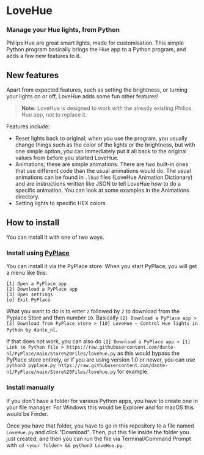# LoveHue
### Manage your Hue lights, from Python

Philips Hue are great smart lights, made for customisation. This simple Python program basically brings the Hue app to a Python program, and adds a few new features to it.

## New features

Apart from expected features, such as setting the brightness, or turning your lights on or off, LoveHue adds some fun other features!
> **Note:** LoveHue is designed to work _with_ the already existing Philips Hue app, not to replace it.

Features include:

* Reset lights back to original; when you use the program, you usually change things such as the color of the lights or the brightness, but with one simple option, you can immediately put it all back to the original values from before you started LoveHue.
* Animations; these are simple animations. There are two built-in ones that use different code than the usual animations would do. The usual animations can be found in `.lhad` files (LoveHue Animation Dictionary) and are instructions written like JSON to tell LoveHue how to do a specific animation. You can look at some examples in the Animations directory.
* Setting lights to specific HEX colors

## How to install

You can install it with one of two ways.

### Install using [PyPlace](https://github.com/dante-nl/PyPlace)

You can install it via the PyPlace store. When you start PyPlace, you will get a menu like this:
```
[1] Open a PyPlace app
[2] Download a PyPlace app
[3] Open settings
[e] Exit PyPlace
```
What you want to do is to enter `2` followed by `2` to download from the Pyplace Store and then number `10`. Basically `[2] Download a PyPlace app > [2] Download from PyPlace store > [10] LoveHue — Control Hue lights in Python by dante_nl`.

If that does not work, you can also do `[2] Download a PyPlace app > [1] Link to Python file > https://raw.githubusercontent.com/dante-nl/PyPlace/main/Store%20Files/lovehue.py` as this would bypass the PyPlace store entirely, or if you are using version 1.0 or newer, you can use `python3 pyplace.py https://raw.githubusercontent.com/dante-nl/PyPlace/main/Store%20Files/lovehue.py` for example.

### Install manually

If you don't have a folder for various Python apps, you have to create one in your file manager. For Windows this would be Explorer and for macOS this would be Finder.

Once you have that folder, you have to go in this repository to a file named `LoveHue.py` and click "Download". Then, put this file inside the folder you just created, and then you can run the file via Terminal/Command Prompt with `cd <your folder> && python3 LoveHue.py`.
